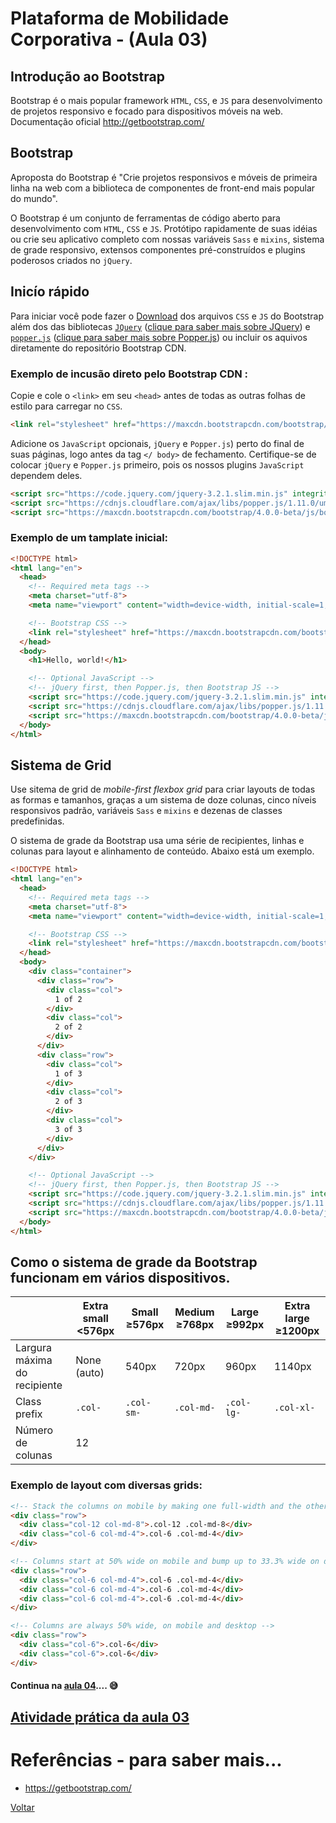 # Plataforma de Mobilidade Corporativa - (Aula 03)

## Introdução ao Bootstrap

Bootstrap é o mais popular framework `HTML`, `CSS`, e `JS` para desenvolvimento de projetos responsivo e focado para dispositivos móveis na web.
Documentação oficial
http://getbootstrap.com/

## Bootstrap
Aproposta do Bootstrap é "Crie projetos responsivos e móveis de primeira linha na web com a biblioteca de componentes de front-end mais popular do mundo".

O Bootstrap é um conjunto de ferramentas de código aberto para desenvolvimento com `HTML`, `CSS` e `JS`. Protótipo rapidamente de suas idéias ou crie seu aplicativo completo com nossas variáveis `Sass` e `mixins`, sistema de grade responsivo, extensos componentes pré-construídos e plugins poderosos criados no `jQuery`.

## Inicío rápido

Para iniciar você pode fazer o [Download](https://github.com/twbs/bootstrap/releases/download/v4.0.0-beta/bootstrap-4.0.0-beta-dist.zip) dos arquivos `CSS` e `JS` do Bootstrap além dos das bibliotecas [`JQuery`](https://code.jquery.com/jquery-3.2.1.slim.min.js) ([clique para saber mais sobre JQuery](https://jquery.com/)) e [`popper.js`](https://cdnjs.cloudflare.com/ajax/libs/popper.js/1.11.0/umd/popper.min.js) ([clique para saber mais sobre Popper.js](https://popper.js.org/index.html)) ou incluir os aquivos diretamente do repositório Bootstrap CDN.

### Exemplo de incusão direto pelo  Bootstrap CDN :
Copie e cole o `<link>` em seu `<head>` antes de todas as outras folhas de estilo para carregar no `CSS`.

```html
<link rel="stylesheet" href="https://maxcdn.bootstrapcdn.com/bootstrap/4.0.0-beta/css/bootstrap.min.css" integrity="sha384-/Y6pD6FV/Vv2HJnA6t+vslU6fwYXjCFtcEpHbNJ0lyAFsXTsjBbfaDjzALeQsN6M" crossorigin="anonymous">
```

Adicione os `JavaScript` opcionais, `jQuery` e `Popper.js`) perto do final de suas páginas, logo antes da tag `</ body>` de fechamento. Certifique-se de colocar `jQuery` e `Popper.js` primeiro, pois os nossos plugins `JavaScript` dependem deles.

```html
<script src="https://code.jquery.com/jquery-3.2.1.slim.min.js" integrity="sha384-KJ3o2DKtIkvYIK3UENzmM7KCkRr/rE9/Qpg6aAZGJwFDMVNA/GpGFF93hXpG5KkN" crossorigin="anonymous"></script>
<script src="https://cdnjs.cloudflare.com/ajax/libs/popper.js/1.11.0/umd/popper.min.js" integrity="sha384-b/U6ypiBEHpOf/4+1nzFpr53nxSS+GLCkfwBdFNTxtclqqenISfwAzpKaMNFNmj4" crossorigin="anonymous"></script>
<script src="https://maxcdn.bootstrapcdn.com/bootstrap/4.0.0-beta/js/bootstrap.min.js" integrity="sha384-h0AbiXch4ZDo7tp9hKZ4TsHbi047NrKGLO3SEJAg45jXxnGIfYzk4Si90RDIqNm1" crossorigin="anonymous"></script>
```

### Exemplo de um tamplate inicial:

```html
<!DOCTYPE html>
<html lang="en">
  <head>
    <!-- Required meta tags -->
    <meta charset="utf-8">
    <meta name="viewport" content="width=device-width, initial-scale=1, shrink-to-fit=no">

    <!-- Bootstrap CSS -->
    <link rel="stylesheet" href="https://maxcdn.bootstrapcdn.com/bootstrap/4.0.0-beta/css/bootstrap.min.css" integrity="sha384-/Y6pD6FV/Vv2HJnA6t+vslU6fwYXjCFtcEpHbNJ0lyAFsXTsjBbfaDjzALeQsN6M" crossorigin="anonymous">
  </head>
  <body>
    <h1>Hello, world!</h1>

    <!-- Optional JavaScript -->
    <!-- jQuery first, then Popper.js, then Bootstrap JS -->
    <script src="https://code.jquery.com/jquery-3.2.1.slim.min.js" integrity="sha384-KJ3o2DKtIkvYIK3UENzmM7KCkRr/rE9/Qpg6aAZGJwFDMVNA/GpGFF93hXpG5KkN" crossorigin="anonymous"></script>
    <script src="https://cdnjs.cloudflare.com/ajax/libs/popper.js/1.11.0/umd/popper.min.js" integrity="sha384-b/U6ypiBEHpOf/4+1nzFpr53nxSS+GLCkfwBdFNTxtclqqenISfwAzpKaMNFNmj4" crossorigin="anonymous"></script>
    <script src="https://maxcdn.bootstrapcdn.com/bootstrap/4.0.0-beta/js/bootstrap.min.js" integrity="sha384-h0AbiXch4ZDo7tp9hKZ4TsHbi047NrKGLO3SEJAg45jXxnGIfYzk4Si90RDIqNm1" crossorigin="anonymous"></script>
  </body>
</html>
```
## Sistema de Grid
Use sitema de grid de *mobile-first flexbox grid* para criar layouts de todas as formas e tamanhos, graças a um sistema de doze colunas, cinco níveis responsivos padrão, variáveis `Sass` e `mixins` e dezenas de classes predefinidas.

O sistema de grade da Bootstrap usa uma série de recipientes, linhas e colunas para layout e alinhamento de conteúdo. Abaixo está um exemplo.

```html
<!DOCTYPE html>
<html lang="en">
  <head>
    <!-- Required meta tags -->
    <meta charset="utf-8">
    <meta name="viewport" content="width=device-width, initial-scale=1, shrink-to-fit=no">

    <!-- Bootstrap CSS -->
    <link rel="stylesheet" href="https://maxcdn.bootstrapcdn.com/bootstrap/4.0.0-beta/css/bootstrap.min.css" integrity="sha384-/Y6pD6FV/Vv2HJnA6t+vslU6fwYXjCFtcEpHbNJ0lyAFsXTsjBbfaDjzALeQsN6M" crossorigin="anonymous">
  </head>
  <body>
    <div class="container">
      <div class="row">
        <div class="col">
          1 of 2
        </div>
        <div class="col">
          2 of 2
        </div>
      </div>
      <div class="row">
        <div class="col">
          1 of 3
        </div>
        <div class="col">
          2 of 3
        </div>
        <div class="col">
          3 of 3
        </div>
      </div>
    </div>

    <!-- Optional JavaScript -->
    <!-- jQuery first, then Popper.js, then Bootstrap JS -->
    <script src="https://code.jquery.com/jquery-3.2.1.slim.min.js" integrity="sha384-KJ3o2DKtIkvYIK3UENzmM7KCkRr/rE9/Qpg6aAZGJwFDMVNA/GpGFF93hXpG5KkN" crossorigin="anonymous"></script>
    <script src="https://cdnjs.cloudflare.com/ajax/libs/popper.js/1.11.0/umd/popper.min.js" integrity="sha384-b/U6ypiBEHpOf/4+1nzFpr53nxSS+GLCkfwBdFNTxtclqqenISfwAzpKaMNFNmj4" crossorigin="anonymous"></script>
    <script src="https://maxcdn.bootstrapcdn.com/bootstrap/4.0.0-beta/js/bootstrap.min.js" integrity="sha384-h0AbiXch4ZDo7tp9hKZ4TsHbi047NrKGLO3SEJAg45jXxnGIfYzk4Si90RDIqNm1" crossorigin="anonymous"></script>
  </body>
</html>
```

## Como o sistema de grade da Bootstrap funcionam em vários dispositivos.

|                             |Extra small <576px| Small ≥576px| Medium ≥768px| Large ≥992px  | Extra large ≥1200px |
|-----------------------------|------------------|-------------|--------------|-------------- |---------------------|
|Largura máxima do recipiente |None (auto)       |  540px    |720px       |960px        |1140px               |
|Class prefix                 |`.col-`           |  `.col-sm-` |`.col-md-`    | `.col-lg-`    |  `.col-xl-`         |
|Número de colunas            |12                |             |              |               |                     |

### Exemplo de layout com diversas grids:
```html
<!-- Stack the columns on mobile by making one full-width and the other half-width -->
<div class="row">
  <div class="col-12 col-md-8">.col-12 .col-md-8</div>
  <div class="col-6 col-md-4">.col-6 .col-md-4</div>
</div>

<!-- Columns start at 50% wide on mobile and bump up to 33.3% wide on desktop -->
<div class="row">
  <div class="col-6 col-md-4">.col-6 .col-md-4</div>
  <div class="col-6 col-md-4">.col-6 .col-md-4</div>
  <div class="col-6 col-md-4">.col-6 .col-md-4</div>
</div>

<!-- Columns are always 50% wide, on mobile and desktop -->
<div class="row">
  <div class="col-6">.col-6</div>
  <div class="col-6">.col-6</div>
</div>
```

#### Continua na [aula 04](https://github.com/meta-sistemas-2017/plataforma-mobilidade/tree/master/Aula-04/Atividade).... :sweat_smile:

## [Atividade prática da aula 03](https://github.com/meta-sistemas-2017/plataforma-mobilidade/tree/master/Aula-03/Atividade)

# Referências - para saber mais...

 - https://getbootstrap.com/
 
[Voltar](https://github.com/meta-sistemas-2017/plataforma-mobilidade)